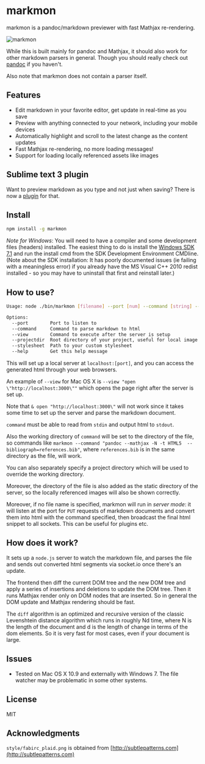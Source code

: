 # markmon

markmon is a pandoc/markdown previewer with fast Mathjax re-rendering.

![markmon](http://yjyao.com/images/markmon.png)

While this is built mainly for pandoc and Mathjax, it should also work for
other markdown parsers in general. Though you should really check out
[pandoc](http://johnmacfarlane.net/pandoc/) if you haven't.

Also note that markmon does not contain a parser itself.

## Features

* Edit markdown in your favorite editor, get update in real-time as you save
* Preview with anything connected to your network, including your mobile devices
* Automatically highlight and scroll to the latest change as the content updates
* Fast Mathjax re-rendering, no more loading messages!
* Support for loading locally referenced assets like images

## Sublime text 3 plugin

Want to preview markdown as you type and not just when saving? There is now a [plugin](https://github.com/yyjhao/sublime-text-markmon) for that.

## Install

```bash
npm install -g markmon
```

*Note for Windows*: You will need to have a compiler and some development files (headers) installed. The easiest thing to do is install the [Windows SDK 7.1](http://www.microsoft.com/en-ca/download/details.aspx?id=8279) and run the install cmd from the SDK Development Environment CMDline. (Note about the SDK installation: It has poorly documented issues (ie failing with a meaningless error) if you already have the MS Visual C++ 2010 redist installed - so you may have to uninstall that first and reinstall later.)

## How to use?

```bash
Usage: node ./bin/markmon [filename] --port [num] --command [string] --view [string] --projectdir [path] --stylesheet [path] --help

Options:
  --port        Port to listen to                                                 [default: 3000]
  --command     Command to parse markdown to html                                 [default: "pandoc --mathjax -N -t HTML5"]
  --view        Command to execute after the server is setup
  --projectdir  Root directory of your project, useful for local image resources
  --stylesheet  Path to your custom stylesheet
  --help        Get this help message
```

This will set up a local server at `localhost:[port]`, and you can access the
generated html through your web browsers.

An example of `--view` for Mac OS X is `--view "open
\"http://localhost:3000\""` which opens the page right after the server is set
up.

Note that `& open "http://localhost:3000\"` will not work since it takes some
time to set up the server and parse the markdown document.

`command` must be able to read from `stdin` and output html to `stdout`.

Also the working directory of `command` will be set to the directory of the file,
so commands like `markmon --command "pandoc --mathjax -N -t HTML5  --bibliograph=references.bib"`, where `references.bib` is in the same directory as the file, will work.

You can also separately specify a project directory which will be used to override the working directory.

Moreover, the directory of the file is also added as the static directory
of the server, so the locally referenced images will also be shown correctly.

Moreover, if no file name is specified, markmon will run in _server mode_: it will listen at the port for `PUT` requests of markdown documents and convert them into html  with the command specified, then broadcast the final html snippet  to all sockets. This can be useful for plugins etc.

## How does it work?

It sets up a `node.js` server to watch the markdown file, and parses the file
and sends out converted html segments via socket.io once there's an update.

The frontend then diff the current DOM tree and the new DOM tree and apply a
series of insertions and deletions to update the DOM tree. Then it runs
Mathjax render only on DOM nodes that are inserted. So in general the DOM
update and Mathjax rendering should be fast.

The `diff` algorithm is an optimized and recursive version of the classic
Levenshtein distance algorithm which runs in roughly Nd time, where N is the
length of the document and d is the length of change in terms of the dom
elements. So it is very fast for most cases, even if your document is large.

## Issues

* Tested on Mac OS X 10.9 and externally with Windows 7. The file watcher may be problematic in some other systems.

## License

MIT

## Acknowledgments

`style/fabirc_plaid.png` is obtained from [http://subtlepatterns.com](http://subtlepatterns.com)
